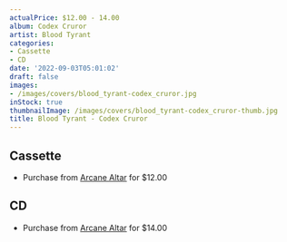 ```yaml
---
actualPrice: $12.00 - 14.00
album: Codex Cruror
artist: Blood Tyrant
categories:
- Cassette
- CD
date: '2022-09-03T05:01:02'
draft: false
images:
- /images/covers/blood_tyrant-codex_cruror.jpg
inStock: true
thumbnailImage: /images/covers/blood_tyrant-codex_cruror-thumb.jpg
title: Blood Tyrant - Codex Cruror
---
```


## Cassette
* Purchase from [Arcane Altar](https://arcanealtar.bigcartel.com/product/blood-tyrant-codex-cruror-tape) for $12.00
## CD
* Purchase from [Arcane Altar](https://arcanealtar.bigcartel.com/product/blood-tyrant-codex-cruror-cd) for $14.00
